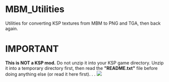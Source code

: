 MBM_Utilities
=============
Utilities for converting KSP textures from MBM to PNG and TGA, then back again.


IMPORTANT
=========
<b>This is NOT a KSP mod.</b>
Do not unzip it into your KSP game directory.
Unzip it into a temporary directory first, then read the
<b>"README.txt"</b> file before doing anything else (or
read it here first).
.
.
<img src="https://camo.githubusercontent.com/5f4209dadd826e3ccb2e7e24edf472371a8adeb0/687474703a2f2f73637265656e73686f74732e656e2e73667463646e2e6e65742f656e2f7363726e2f3332343030302f3332343535312f6b657262616c2d73706163652d70726f6772616d2d30322d373030783431322e706e67" />